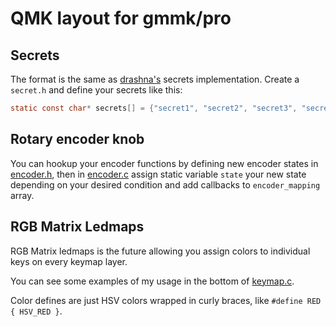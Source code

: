 QMK layout for gmmk/pro
=======================

## Secrets
The format is the same as [drashna's](../../../../users/drashna/readme_secrets.md) secrets implementation. Create a `secret.h` and define your secrets like this:

```c
static const char* secrets[] = {"secret1", "secret2", "secret3", "secret4", "secret5"};
```

## Rotary encoder knob
You can hookup your encoder functions by defining new encoder states in [encoder.h](./encoder.h), then in [encoder.c](./encoder.c) assign static variable `state` your new state depending on your desired condition and add callbacks to `encoder_mapping` array. 

## RGB Matrix Ledmaps
RGB Matrix ledmaps is the future allowing you assign colors to individual keys on every keymap layer. 

You can see some examples of my usage in the bottom of [keymap.c](./keymap.c).

Color defines are just HSV colors wrapped in curly braces, like `#define RED { HSV_RED }`.

